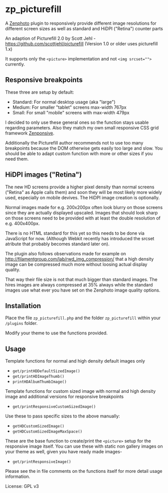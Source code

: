 zp_picturefill
==============

A [Zenphoto](http://www.zenphoto.org) plugin to responsively provide different image resolutions for different screen sizes as well as standard and HiDPI ("Retina") counter parts
 
An adaption of Picturefill 2.0 by Scott Jehl - https://github.com/scottjehl/picturefill
(Version 1.0 or older uses picturefill 1.x)

It supports only the `<picture>` implementation and not `<img srcset="">` currently.
 
## Responsive breakpoints

These three are setup by default: 
- Standard: For normal desktop usage (aka "large")
- Medium: For smaller "tablet" screens max-width 767px
- Small: For small "mobile" screens with max-width 479px
  
I decided to only use these general ones so the function stays usable regarding parameters. Also they match my own small responsive CSS grid framework [Zenponsive](https://github.com/acrylian/zenponsive). 

Additionally the Picturefill author recommends not to use too many breakpoints because the DOM otherwise gets easily too large and slow. You should be able to adapt custom function with more or other sizes if you need them.
  
## HiDPI images ("Retina")

The new HD screens provide a higher pixel density than normal screens ("Retina" as Apple calls them) and soon they will be most likely more widely used, especially on mobile devives. The HiDPI image creation is optionally.

Normal images made for e.g. 200x200px often look blurry on those screens since they are actually displayed upscaled. Images that should look sharp on those screens need to be provided with at least the double resolution of e.g. 400x400px.

There is no HTML standard for this yet so this needs to be done via JavaScript for now.  (Although Webkit recently has introduced the srcset atribute that probably becomes standard later on).
 
The plugin also follows observations made for example on http://filamentgroup.com/lab/rwd_img_compression/ 
that a high density image can be compressed much more without loosing actual display quality. 

That way their file size is not that much bigger than standard images. The hires images are always compressed at 35% always 
while the standard images use what ever you have set on the Zenphoto image quality options.
 
## Installation 

Place the file `zp_picturefill.php` and the folder `zp_picturefill` within your `/plugins` folder.

Modify your theme to use the functions provided.
  
## Usage

Template functions for normal and high density default images only

- `get/printHDDefaultSizedImage()` 
- `get/printHDImageThumb()`
- `printHDAlbumThumbImage()`
  
Template functions for custom sized image with normal and high density image and additional versions for responsive breakpoints

- `get/printResponsiveCustomSizedImage()`

Use these to pass specific sizes to the above manually:

- `getHDCustomSizedImage()`
- `getHDCustomSizedImageMaxSpace()`
 
These are the base function to create/print the `<picture>` setup for the responsive image itself. You can use these with static non gallery images on your theme as well, given you have ready made images-
- `get/printResponsiveImage()`
  
Please see the in file comments on the functions itself for more detail usage information.
  
License: GPL v3 
